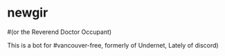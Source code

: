 # newgir
#(or the Reverend Doctor Occupant)

This is a bot for #vancouver-free, formerly of Undernet, Lately of discord)

